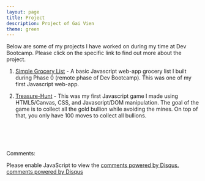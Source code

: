 ```yaml
---
layout: page
title: Project
description: Project of Gai Vien
theme: green
---
```


Below are some of my projects I have worked on during my time at Dev Bootcamp. Please click on the specific link to find out more about the project.

1. [Simple Grocery List](grocery-list/grocery_list.html) - A basic Javascript web-app grocery list I built during Phase 0 (remote phase of Dev Bootcamp). This was one of my first Javascript web-app.

2. [Treasure-Hunt](treasure-hunt.html) - This was my first Javascript game I made using HTML5/Canvas, CSS, and Javascript/DOM manipulation. The goal of the game is to collect all the gold bullion while avoiding the mines. On top of that, you only have 100 moves to collect all bullions.

<br><br><br><br>
Comments:

<div id="disqus_thread"></div>
<script type="text/javascript">
  /* * * in case my cohort wants to know how to set up
  1. after getting a disqus account, you will be creating a "short name" (e.g. thisisyourshortname.disqus.com)
  2. put that name within the quote `...` below in the disqus_shortname variable
  3. Done! * * */
  var disqus_shortname = '{{site.disqushandler}}';

  /* * * DON'T EDIT BELOW THIS LINE * * */
  (function() {
      var dsq = document.createElement('script'); dsq.type = 'text/javascript'; dsq.async = true;
      dsq.src = '//' + disqus_shortname + '.disqus.com/embed.js';
      (document.getElementsByTagName('head')[0] || document.getElementsByTagName('body')[0]).appendChild(dsq);
  })();
</script>
<noscript>Please enable JavaScript to view the <a href="http://disqus.com/?ref_noscript">comments powered by Disqus.</a></noscript>
<a href="http://disqus.com" class="dsq-brlink">comments powered by <span class="logo-disqus">Disqus</span></a>


